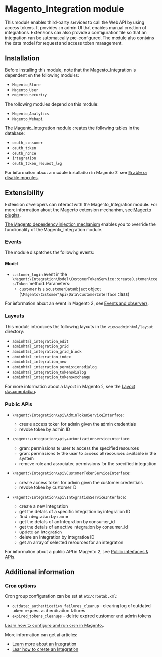 # Magento_Integration module

This module enables third-party services to call the Web API by using access tokens.
It provides an admin UI that enables manual creation of integrations. Extensions can also provide a configuration
file so that an integration can be automatically pre-configured. The module also contains the data
model for request and access token management.

## Installation

Before installing this module, note that the Magento_Integration is dependent on the following modules:
- `Magento_Store`
- `Magento_User`
- `Magento_Security`

The following modules depend on this module:
- `Magento_Analytics`
- `Magento_Webapi`

The Magento_Integration module creates the following tables in the database:
- `oauth_consumer`
- `oauth_token`
- `oauth_nonce`
- `integration`
- `oauth_token_request_log`

For information about a module installation in Magento 2, see [Enable or disable modules](https://devdocs.magento.com/guides/v2.4/install-gde/install/cli/install-cli-subcommands-enable.html).

## Extensibility

Extension developers can interact with the Magento_Integration module. For more information about the Magento extension mechanism, see [Magento plugins](https://devdocs.magento.com/guides/v2.4/extension-dev-guide/plugins.html).

[The Magento dependency injection mechanism](https://devdocs.magento.com/guides/v2.4/extension-dev-guide/depend-inj.html) enables you to override the functionality of the Magento_Integration module.

### Events

The module dispatches the following events:

#### Model
- `customer_login` event in the `\Magento\Integration\Model\CustomerTokenService::createCustomerAccessToken` method. Parameters:
    - `customer` is a `$customerDataObject` object (`\Magento\Customer\Api\Data\CustomerInterface` class)

For information about an event in Magento 2, see [Events and observers](http://devdocs.magento.com/guides/v2.4/extension-dev-guide/events-and-observers.html#events).

### Layouts

This module introduces the following layouts in the `view/adminhtml/layout` directory:
- `adminhtml_integration_edit`
- `adminhtml_integration_grid`
- `adminhtml_integration_grid_block`
- `adminhtml_integration_index`
- `adminhtml_integration_new`
- `adminhtml_integration_permissionsdialog`
- `adminhtml_integration_tokensdialog`
- `adminhtml_integration_tokensexchange`

For more information about a layout in Magento 2, see the [Layout documentation](https://devdocs.magento.com/guides/v2.4/frontend-dev-guide/layouts/layout-overview.html).

### Public APIs

- `\Magento\Integration\Api\AdminTokenServiceInterface`:
    - create access token for admin given the admin credentials
    - revoke token by admin ID

- `\Magento\Integration\Api\AuthorizationServiceInterface`:
    - grant permissions to user to access the specified resources
    - grant permissions to the user to access all resources available in the system
    - remove role and associated permissions for the specified integration

- `\Magento\Integration\Api\CustomerTokenServiceInterface`:
    - create access token for admin given the customer credentials
    - revoke token by customer ID

- `\Magento\Integration\Api\IntegrationServiceInterface`:
    - create a new Integration
    - get the details of a specific Integration by integration ID
    - find Integration by name
    - get the details of an Integration by consumer_id
    - get the details of an active Integration by consumer_id
    - update an Integration
    - delete an Integration by integration ID
    - get an array of selected resources  for an integration

For information about a public API in Magento 2, see [Public interfaces & APIs](http://devdocs.magento.com/guides/v2.4/extension-dev-guide/api-concepts.html).

## Additional information

### Cron options

Cron group configuration can be set at `etc/crontab.xml`:
- `outdated_authentication_failures_cleanup` - clearing log of outdated token request authentication failures
- `expired_tokens_cleanups` - delete expired customer and admin tokens

[Learn how to configure and run cron in Magento.](http://devdocs.magento.com/guides/v2.4/config-guide/cli/config-cli-subcommands-cron.html).

More information can get at articles:
- [Learn more about an Integration](https://docs.magento.com/user-guide/system/integrations.html)
- [Lear how to create an Integration](https://devdocs.magento.com/guides/v2.4/get-started/create-integration.html)
